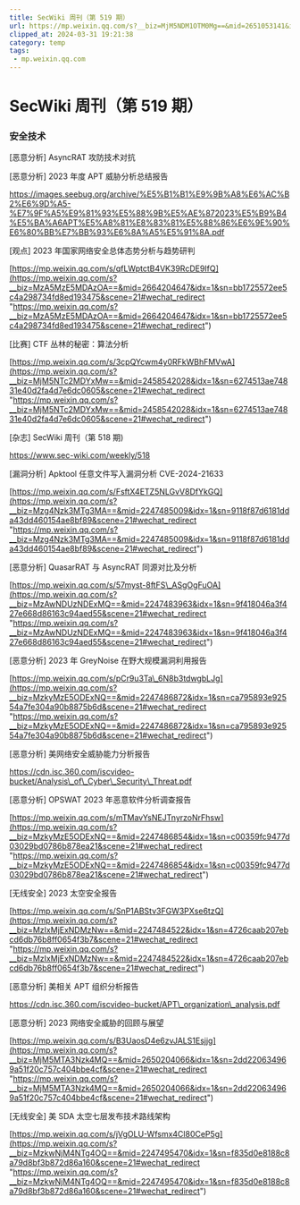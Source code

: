 ```yaml
---
title: SecWiki 周刊（第 519 期）
url: https://mp.weixin.qq.com/s?__biz=MjM5NDM1OTM0Mg==&mid=2651053141&idx=1&sn=27995e42c2abc9367dfed637d6679746&chksm=bd7f8d148a080402c87b5aff4e1b4aa5dc5de8e486fd7b2dad1f85ead8fe3bf5078233f7f086&mpshare=1&scene=1&srcid=0216Uazrw7xpKeVSbvIvPI8E&sharer_shareinfo=5c7096a7ebcdf647246ea60f239740e6&sharer_shareinfo_first=5c7096a7ebcdf647246ea60f239740e6#rd
clipped_at: 2024-03-31 19:21:38
category: temp
tags: 
 - mp.weixin.qq.com
---
```



# SecWiki 周刊（第 519 期）

### 安全技术

\[恶意分析\] AsyncRAT 攻防技术对抗

\[恶意分析\] 2023 年度 APT 威胁分析总结报告

https://images.seebug.org/archive/%E5%B1%B1%E9%9B%A8%E6%AC%B2%E6%9D%A5-%E7%9F%A5%E9%81%93%E5%88%9B%E5%AE%872023%E5%B9%B4%E5%BA%A6APT%E5%A8%81%E8%83%81%E5%88%86%E6%9E%90%E6%80%BB%E7%BB%93%E6%8A%A5%E5%91%8A.pdf

\[观点\] 2023 年国家网络安全总体态势分析与趋势研判

[https://mp.weixin.qq.com/s/qfLWptctB4VK39RcDE9IfQ](https://mp.weixin.qq.com/s?__biz=MzA5MzE5MDAzOA==&mid=2664204647&idx=1&sn=bb1725572ee5c4a298734fd8ed193475&scene=21#wechat_redirect "https://mp.weixin.qq.com/s?__biz=MzA5MzE5MDAzOA==&mid=2664204647&idx=1&sn=bb1725572ee5c4a298734fd8ed193475&scene=21#wechat_redirect")

\[比赛\] CTF 丛林的秘密：算法分析

[https://mp.weixin.qq.com/s/3cpQYcwm4y0RFkWBhFMVwA](https://mp.weixin.qq.com/s?__biz=MjM5NTc2MDYxMw==&mid=2458542028&idx=1&sn=6274513ae74831e40d2fa4d7e6dc0605&scene=21#wechat_redirect "https://mp.weixin.qq.com/s?__biz=MjM5NTc2MDYxMw==&mid=2458542028&idx=1&sn=6274513ae74831e40d2fa4d7e6dc0605&scene=21#wechat_redirect")

\[杂志\] SecWiki 周刊（第 518 期)

https://www.sec-wiki.com/weekly/518

\[漏洞分析\] Apktool 任意文件写入漏洞分析 CVE-2024-21633

[https://mp.weixin.qq.com/s/FsftX4ETZ5NLGvV8DfYkGQ](https://mp.weixin.qq.com/s?__biz=Mzg4Nzk3MTg3MA==&mid=2247485009&idx=1&sn=9118f87d6181dda43dd460154ae8bf89&scene=21#wechat_redirect "https://mp.weixin.qq.com/s?__biz=Mzg4Nzk3MTg3MA==&mid=2247485009&idx=1&sn=9118f87d6181dda43dd460154ae8bf89&scene=21#wechat_redirect")

\[恶意分析\] QuasarRAT 与 AsyncRAT 同源对比及分析

[https://mp.weixin.qq.com/s/57myst-8ftFS\_ASgOgFuOA](https://mp.weixin.qq.com/s?__biz=MzAwNDUzNDExMQ==&mid=2247483963&idx=1&sn=9f418046a3f427e668d86163c94aed55&scene=21#wechat_redirect "https://mp.weixin.qq.com/s?__biz=MzAwNDUzNDExMQ==&mid=2247483963&idx=1&sn=9f418046a3f427e668d86163c94aed55&scene=21#wechat_redirect")

\[恶意分析\] 2023 年 GreyNoise 在野大规模漏洞利用报告

[https://mp.weixin.qq.com/s/pCr9u3Ta\_6N8b3tdwgbLJg](https://mp.weixin.qq.com/s?__biz=MzkyMzE5ODExNQ==&mid=2247486872&idx=1&sn=ca795893e92554a7fe304a90b8875b6d&scene=21#wechat_redirect "https://mp.weixin.qq.com/s?__biz=MzkyMzE5ODExNQ==&mid=2247486872&idx=1&sn=ca795893e92554a7fe304a90b8875b6d&scene=21#wechat_redirect")

\[恶意分析\] 美网络安全威胁能力分析报告

https://cdn.isc.360.com/iscvideo-bucket/Analysis\_of\_Cyber\_Security\_Threat.pdf

\[恶意分析\] OPSWAT 2023 年恶意软件分析调查报告

[https://mp.weixin.qq.com/s/mTMavYsNEJTnyrzoNrFhsw](https://mp.weixin.qq.com/s?__biz=MzkyMzE5ODExNQ==&mid=2247486854&idx=1&sn=c00359fc9477d03029bd0786b878ea21&scene=21#wechat_redirect "https://mp.weixin.qq.com/s?__biz=MzkyMzE5ODExNQ==&mid=2247486854&idx=1&sn=c00359fc9477d03029bd0786b878ea21&scene=21#wechat_redirect")

\[无线安全\] 2023 太空安全报告

[https://mp.weixin.qq.com/s/SnP1ABStv3FGW3PXse6tzQ](https://mp.weixin.qq.com/s?__biz=MzIxMjExNDMzNw==&mid=2247484522&idx=1&sn=4726caab207ebcd6db76b8ff0654f3b7&scene=21#wechat_redirect "https://mp.weixin.qq.com/s?__biz=MzIxMjExNDMzNw==&mid=2247484522&idx=1&sn=4726caab207ebcd6db76b8ff0654f3b7&scene=21#wechat_redirect")

\[恶意分析\] 美相关 APT 组织分析报告

https://cdn.isc.360.com/iscvideo-bucket/APT\_organization\_analysis.pdf

\[恶意分析\] 2023 网络安全威胁的回顾与展望

[https://mp.weixin.qq.com/s/B3UaosD4e6zvJALS1Esjjg](https://mp.weixin.qq.com/s?__biz=MjM5MTA3Nzk4MQ==&mid=2650204066&idx=1&sn=2dd220634969a51f20c757c404bbe4cf&scene=21#wechat_redirect "https://mp.weixin.qq.com/s?__biz=MjM5MTA3Nzk4MQ==&mid=2650204066&idx=1&sn=2dd220634969a51f20c757c404bbe4cf&scene=21#wechat_redirect")

\[无线安全\] 美 SDA 太空七层发布技术路线架构

[https://mp.weixin.qq.com/s/jVgOLU-Wfsmx4Cl80CeP5g](https://mp.weixin.qq.com/s?__biz=MzkwNjM4NTg4OQ==&mid=2247495470&idx=1&sn=f835d0e8188c8a79d8bf3b872d86a160&scene=21#wechat_redirect "https://mp.weixin.qq.com/s?__biz=MzkwNjM4NTg4OQ==&mid=2247495470&idx=1&sn=f835d0e8188c8a79d8bf3b872d86a160&scene=21#wechat_redirect")